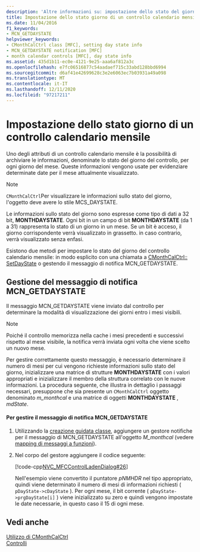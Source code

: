 ```yaml
---
description: 'Altre informazioni su: impostazione dello stato del giorno di un controllo calendario mensile'
title: Impostazione dello stato giorno di un controllo calendario mensile
ms.date: 11/04/2016
f1_keywords:
- MCN_GETDAYSTATE
helpviewer_keywords:
- CMonthCalCtrl class [MFC], setting day state info
- MCN_GETDAYSTATE notification [MFC]
- month calendar controls [MFC], day state info
ms.assetid: 435d1b11-ec0e-4121-9e25-aaa6af812a3c
ms.openlocfilehash: e7fc06516877c54aadaef715c33abd128bbd6994
ms.sourcegitcommit: d6af41e42699628c3e2e6063ec7b03931a49a098
ms.translationtype: MT
ms.contentlocale: it-IT
ms.lasthandoff: 12/11/2020
ms.locfileid: "97217211"
---
```

# <a name="setting-the-day-state-of-a-month-calendar-control"></a>Impostazione dello stato giorno di un controllo calendario mensile

Uno degli attributi di un controllo calendario mensile è la possibilità di archiviare le informazioni, denominate lo stato del giorno del controllo, per ogni giorno del mese. Queste informazioni vengono usate per evidenziare determinate date per il mese attualmente visualizzato.

> [!NOTE]
> `CMonthCalCtrl`Per visualizzare le informazioni sullo stato del giorno, l'oggetto deve avere lo stile MCS_DAYSTATE.

Le informazioni sullo stato del giorno sono espresse come tipo di dati a 32 bit, **MONTHDAYSTATE**. Ogni bit in un campo di bit **MONTHDAYSTATE** (da 1 a 31) rappresenta lo stato di un giorno in un mese. Se un bit è acceso, il giorno corrispondente verrà visualizzato in grassetto. in caso contrario, verrà visualizzato senza enfasi.

Esistono due metodi per impostare lo stato del giorno del controllo calendario mensile: in modo esplicito con una chiamata a [CMonthCalCtrl:: SetDayState](../mfc/reference/cmonthcalctrl-class.md#setdaystate) o gestendo il messaggio di notifica MCN_GETDAYSTATE.

## <a name="handling-the-mcn_getdaystate-notification-message"></a>Gestione del messaggio di notifica MCN_GETDAYSTATE

Il messaggio MCN_GETDAYSTATE viene inviato dal controllo per determinare la modalità di visualizzazione dei giorni entro i mesi visibili.

> [!NOTE]
> Poiché il controllo memorizza nella cache i mesi precedenti e successivi rispetto al mese visibile, la notifica verrà inviata ogni volta che viene scelto un nuovo mese.

Per gestire correttamente questo messaggio, è necessario determinare il numero di mesi per cui vengono richieste informazioni sullo stato del giorno, inizializzare una matrice di strutture **MONTHDAYSTATE** con i valori appropriati e inizializzare il membro della struttura correlato con le nuove informazioni. La procedura seguente, che illustra in dettaglio i passaggi necessari, presuppone che sia presente un `CMonthCalCtrl` oggetto denominato *m_monthcal* e una matrice di oggetti **MONTHDAYSTATE** , *mdState*.

#### <a name="to-handle-the-mcn_getdaystate-notification-message"></a>Per gestire il messaggio di notifica MCN_GETDAYSTATE

1. Utilizzando la [creazione guidata classe](reference/mfc-class-wizard.md), aggiungere un gestore notifiche per il messaggio di MCN_GETDAYSTATE all'oggetto *M_monthcal* (vedere [mapping di messaggi a funzioni](../mfc/reference/mapping-messages-to-functions.md)).

1. Nel corpo del gestore aggiungere il codice seguente:

   [!code-cpp[NVC_MFCControlLadenDialog#26](../mfc/codesnippet/cpp/setting-the-day-state-of-a-month-calendar-control_1.cpp)]

   Nell'esempio viene convertito il puntatore *pNMHDR* nel tipo appropriato, quindi viene determinato il numero di mesi di informazioni richiesti ( `pDayState->cDayState` ). Per ogni mese, il bit corrente ( `pDayState->prgDayState[i]` ) viene inizializzato su zero e quindi vengono impostate le date necessarie, in questo caso il 15 di ogni mese.

## <a name="see-also"></a>Vedi anche

[Utilizzo di CMonthCalCtrl](../mfc/using-cmonthcalctrl.md)<br/>
[Controlli](../mfc/controls-mfc.md)
